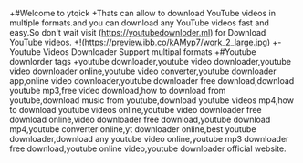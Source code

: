 +#Welcome to ytqick
+Thats can allow to download YouTube videos in multiple formats.and you can download any YouTube videos fast and easy.So don't wait visit (https://youtubedownloder.ml) for Download YouTube videos.
+!(https://preview.ibb.co/kAMyp7/work_2_large.jpg)
+-Youtube Videos Downloader Support multipal formats
+#Youtube downlorder tags
+youtube downloader,youtube video downloader,youtube video downloader online,youtube video converter,youtube downloader app,online video downloader,youtube downloader free download,download youtube mp3,free video download,how to download from youtube,download music from youtube,download youtube videos mp4,how to download youtube videos online,youtube video downloader free download online,video downloader free download,youtube download mp4,youtube converter online,yt downloader online,best youtube downloader,download any youtube video online,youtube mp3 downloader free download,youtube online video,youtube downloader official website.
